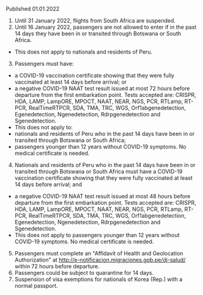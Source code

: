 Published 01.01.2022
1. Until 31 January 2022, flights from South Africa are suspended.
2. Until 16 January 2022, passengers are not allowed to enter if in the past 14 days they have been in or transited through Botswana or South Africa.
- This does not apply to nationals and residents of Peru.
3. Passengers must have:
- a COVID-19 vaccination certificate showing that they were fully vaccinated at least 14 days before arrival; or
- a negative COVID-19 NAAT test result issued at most 72 hours before departure from the first embarkation point. Tests accepted are: CRISPR, HDA, LAMP, LampORE, MPOCT, NAAT, NEAR, NGS, PCR, RTLamp, RT-PCR, RealTimeRTPCR, SDA, TMA, TRC, WGS, Orf1abgenedetection, Egenedetection, Ngenedetection, Rdrpgenedetection and Sgenedetection.
- This does not apply to:
- nationals and residents of Peru who in the past 14 days have been in or transited through Botswana or South Africa;
- passengers younger than 12 years without COVID-19 symptoms. No medical certificate is needed.
4. Nationals and residents of Peru who in the past 14 days have been in or transited through Botswana or South Africa must have a COVID-19 vaccination certificate showing that they were fully vaccinated at least 14 days before arrival; and
- a negative COVID-19 NAAT test result issued at most 48 hours before departure from the first embarkation point. Tests accepted are: CRISPR, HDA, LAMP, LampORE, MPOCT, NAAT, NEAR, NGS, PCR, RTLamp, RT-PCR, RealTimeRTPCR, SDA, TMA, TRC, WGS, Orf1abgenedetection, Egenedetection, Ngenedetection, Rdrpgenedetection and Sgenedetection.
- This does not apply to passengers younger than 12 years without COVID-19 symptoms. No medical certificate is needed.
5. Passengers must complete an "Affidavit of Health and Geolocation Authorization" at <a href="http://e-notificacion.migraciones.gob.pe/dj-salud/">http://e-notificacion.migraciones.gob.pe/dj-salud/</a> within 72 hours before departure.
6. Passengers could be subject to quarantine for 14 days.
7. Suspension of visa exemptions for nationals of Korea (Rep.) with a normal passport.